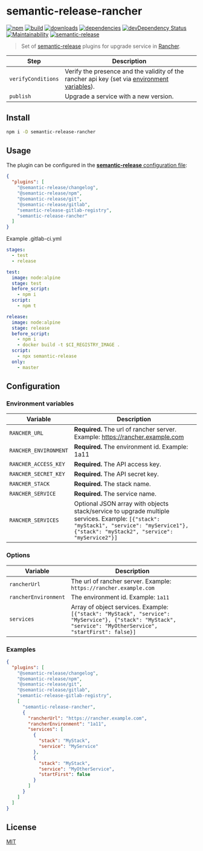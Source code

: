 # semantic-release-rancher

[![npm](https://img.shields.io/npm/v/semantic-release-rancher.svg)](https://www.npmjs.com/package/lgaticaq/semantic-release-rancher)
[![build](https://img.shields.io/travis/lgaticaq/semantic-release-rancher.svg)](https://travis-ci.org/lgaticaq/semantic-release-rancher)
[![downloads](https://img.shields.io/npm/dt/semantic-release-rancher.svg)](https://www.npmjs.com/package/semantic-release-rancher)
[![dependencies](https://img.shields.io/david/lgaticaq/semantic-release-rancher.svg)](https://david-dm.org/lgaticaq/semantic-release-rancher)
[![devDependency Status](https://img.shields.io/david/dev/lgaticaq/semantic-release-rancher.svg)](https://david-dm.org/lgaticaq/semantic-release-rancher#info=devDependencies)
[![Maintainability](https://api.codeclimate.com/v1/badges/18dc7fc52da810de5a8d/maintainability)](https://codeclimate.com/github/lgaticaq/semantic-release-rancher/maintainability)
[![semantic-release](https://img.shields.io/badge/%20%20%F0%9F%93%A6%F0%9F%9A%80-semantic--release-e10079.svg)](https://github.com/semantic-release/semantic-release)

> Set of [semantic-release](https://github.com/semantic-release/semantic-release) plugins for upgrade service in [Rancher](https://rancher.com/docs/rancher/v1.6/en/cattle/upgrading/).

| Step               | Description        |
|--------------------|--------------------|
| `verifyConditions` | Verify the presence and the validity of the rancher api key (set via [environment variables](#environment-variables)). |
| `publish`          | Upgrade a service with a new version. |

## Install

```bash
npm i -D semantic-release-rancher
```

## Usage

The plugin can be configured in the [**semantic-release** configuration file](https://github.com/semantic-release/semantic-release/blob/caribou/docs/usage/configuration.md#configuration):

```json
{
  "plugins": [
    "@semantic-release/changelog",
    "@semantic-release/npm",
    "@semantic-release/git",
    "@semantic-release/gitlab",
    "semantic-release-gitlab-registry",
    "semantic-release-rancher"
  ]
}
```

Example .gitlab-ci.yml

```yml
stages:
  - test
  - release

test:
  image: node:alpine
  stage: test
  before_script:
    - npm i
  script:
    - npm t

release:
  image: node:alpine
  stage: release
  before_script:
    - npm i
    - docker build -t $CI_REGISTRY_IMAGE .
  script:
    - npx semantic-release
  only:
    - master
```

## Configuration

### Environment variables

| Variable              | Description                                                                   |
| --------------------- | ----------------------------------------------------------------------------- |
| `RANCHER_URL`         | **Required.** The url of rancher server. Example: https://rancher.example.com |
| `RANCHER_ENVIRONMENT` | **Required.** The environment id. Example: 1a11                               |
| `RANCHER_ACCESS_KEY`  | **Required.** The API access key.                                             |
| `RANCHER_SECRET_KEY`  | **Required.** The API secret key.                                             |
| `RANCHER_STACK`       | **Required.** The stack name.                                                 |
| `RANCHER_SERVICE`     | **Required.** The service name.                                               |
| `RANCHER_SERVICES`    | Optional JSON array with objects stack/service to upgrade multiple services. Example: `[{"stack": "myStack1", "service": "myService1"},{"stack": "myStack2", "service": "myService2"}]` |

### Options

| Variable             | Description |
| -------------------- | -------------------------------- |
| `rancherUrl`         | The url of rancher server. Example: `https://rancher.example.com` |
| `rancherEnvironment` | The environment id. Example: `1a11` |
| `services`  | Array of object services. Example: `[{"stack": "MyStack", "service": "MyService"}, {"stack": "MyStack", "service": "MyOtherService", "startFirst": false}]` |

### Examples

```json
{
  "plugins": [
    "@semantic-release/changelog",
    "@semantic-release/npm",
    "@semantic-release/git",
    "@semantic-release/gitlab",
    "semantic-release-gitlab-registry",
    [
      "semantic-release-rancher",
      {
        "rancherUrl": "https://rancher.example.com",
        "rancherEnvironment": "1a11",
        "services": [
          {
            "stack": "MyStack",
            "service": "MyService"
          },
          {
            "stack": "MyStack",
            "service": "MyOtherService",
            "startFirst": false
          }
        ]
      }
    ]
  ]
}
```

## License

[MIT](https://tldrlegal.com/license/mit-license)
